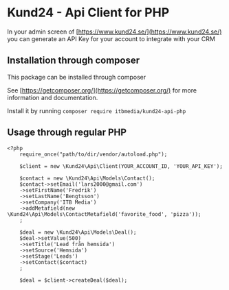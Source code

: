 Kund24 - Api Client for PHP
========================================

In your admin screen of [https://www.kund24.se/](https://www.kund24.se/) you can generate an API Key for your account to integrate with your CRM


Installation through composer
--------------------

This package can be installed through composer

See [https://getcomposer.org/](https://getcomposer.org/) for more information and documentation.

Install it by running `composer require itbmedia/kund24-api-php`

Usage through regular PHP
--------------------

```
<?php 
	require_once("path/to/dir/vendor/autoload.php");

	$client = new \Kund24\Api\Client(YOUR_ACCOUNT_ID, 'YOUR_API_KEY');
	
	$contact = new \Kund24\Api\Models\Contact();
	$contact->setEmail('lars2000@gmail.com')
	->setFirstName('Fredrik')
	->setLastName('Bengtsson')
	->setCompany('ITB Media')
	->addMetafield(new \Kund24\Api\Models\ContactMetafield('favorite_food', 'pizza'));
	;

	$deal = new \Kund24\Api\Models\Deal();
	$deal->setValue(500)
	->setTitle('Lead från hemsida')
	->setSource('Hemsida')
	->setStage('Leads')
	->setContact($contact)
	;

	$deal = $client->createDeal($deal);
```
